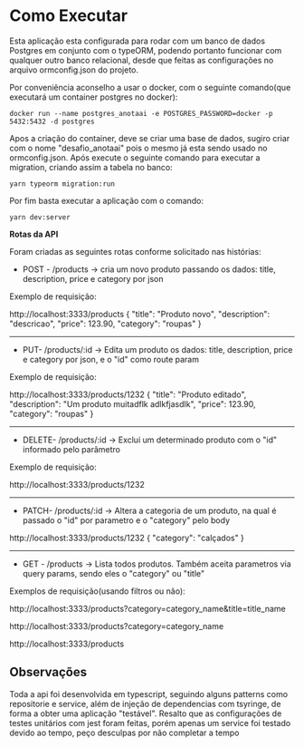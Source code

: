 <h1>Como Executar</h1>

Esta aplicação esta configurada para rodar com um banco de dados Postgres em conjunto com o typeORM, podendo portanto
funcionar com qualquer outro banco relacional, desde que feitas as configurações no arquivo ormconfig.json do projeto.

Por conveniência aconselho a usar o docker, com o seguinte comando(que executará um container postgres no docker):

`docker run --name postgres_anotaai -e POSTGRES_PASSWORD=docker -p 5432:5432 -d postgres`

Apos a criação do container, deve se criar uma base de dados, sugiro criar com o nome "desafio_anotaai" pois o mesmo já esta sendo usado no ormconfig.json. Após execute o seguinte comando para executar a migration, criando assim a tabela no banco:

`yarn typeorm migration:run`

Por fim basta executar a aplicação com o comando:

`yarn dev:server`

<strong>Rotas da API</strong>

Foram criadas as seguintes rotas conforme solicitado nas histórias:

- POST - /products -> cria um novo produto passando os dados: title, description, price e category por json

Exemplo de requisição:

http://localhost:3333/products
{
	"title": "Produto novo",
	"description": "descricao",
	"price": 123.90,
	"category": "roupas"
}

<hr/>

- PUT- /products/:id -> Edita um produto os dados: title, description, price e category por json, e o "id" como route param

Exemplo de requisição:

http://localhost:3333/products/1232
{
	"title": "Produto editado",
	"description": "Um produto muitadflk adlkfjasdlk",
	"price": 123.90,
	"category": "roupas"
}

<hr/>

- DELETE- /products/:id -> Exclui um determinado produto com o "id" informado pelo parâmetro

Exemplo de requisição:

http://localhost:3333/products/1232

<hr/>

- PATCH- /products/:id -> Altera a categoria de um produto, na qual é passado o "id" por parametro e o "category" pelo body

http://localhost:3333/products/1232
{
	"category": "calçados"
}

<hr/>

- GET - /products -> Lista todos produtos. Também aceita parametros via query params, sendo eles o "category" ou "title"

Exemplos de requisição(usando filtros ou não):

http://localhost:3333/products?category=category_name&title=title_name

http://localhost:3333/products?category=category_name

http://localhost:3333/products


<h2>Observações</h2>

Toda a api foi desenvolvida em typescript, seguindo alguns patterns como repositorie e service, além de injeção de dependencias com tsyringe, de forma a obter uma aplicação "testável". Resalto que as configurações de testes unitários com jest
foram feitas, porém apenas um service foi testado devido ao tempo, peço desculpas por não completar a tempo
